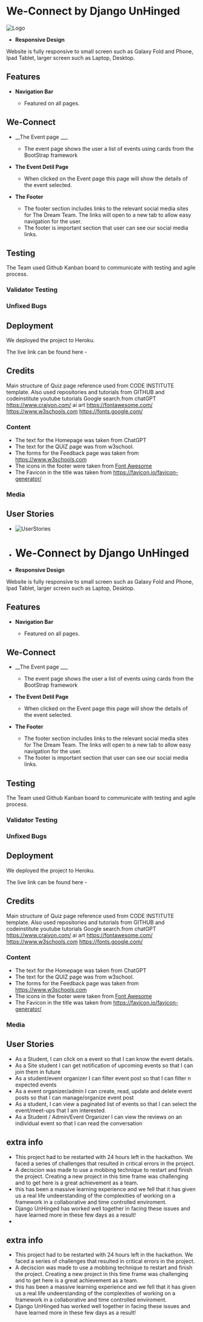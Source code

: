 # We-Connect by Django UnHinged

![Logo](static/images/logo.png)


- __Responsive Design__

 Website is fully responsive to small screen such as Galaxy Fold and Phone, Ipad Tablet, larger screen such as Laptop, Desktop.




## Features

- __Navigation Bar__

  - Featured on all pages. 

## We-Connect

- __The Event page ___

  - The event page shows the user a list of events using cards from the BootStrap framework 

- __The Event Detil Page__

  - When clicked on the Event page this page will show the details of the event selected.

- __The Footer__ 

  - The footer section includes links to the relevant social media sites for The Dream Team. The links will open to a new tab to allow easy navigation for the user. 
  - The footer is important section that user can see our social media links.

## Testing 

The Team used Github Kanban board to communicate with testing and agile process.

### Validator Testing 

### Unfixed Bugs

## Deployment

We deployed the project to Heroku.
 

The live link can be found here -

## Credits 

Main structure of Quiz page reference used from CODE INSTITUTE template. Also used repositories and tutorials from GITHUB and codeinstitute
youtube tutorials
Google search.from 
chatGPT
https://www.craiyon.com/   ai art
https://fontawesome.com/
https://www.w3schools.com
https://fonts.google.com/


### Content 

- The text for the Homepage was taken from ChatGPT
- The text for the QUIZ page was from w3school.
- The forms for the Feedback page was taken from https://www.w3schools.com
- The icons in the footer were taken from [Font Awesome](https://fontawesome.com/)
- The Favicon in the title was taken from https://favicon.io/favicon-generator/

### Media

## User Stories

- ![UserStories](image.png)
- # We-Connect by Django UnHinged

- __Responsive Design__

 Website is fully responsive to small screen such as Galaxy Fold and Phone, Ipad Tablet, larger screen such as Laptop, Desktop.




## Features

- __Navigation Bar__

  - Featured on all pages. 

## We-Connect

- __The Event page ___

  - The event page shows the user a list of events using cards from the BootStrap framework 

- __The Event Detil Page__

  - When clicked on the Event page this page will show the details of the event selected.

- __The Footer__ 

  - The footer section includes links to the relevant social media sites for The Dream Team. The links will open to a new tab to allow easy navigation for the user. 
  - The footer is important section that user can see our social media links.

## Testing 

The Team used Github Kanban board to communicate with testing and agile process.

### Validator Testing 

### Unfixed Bugs

## Deployment

We deployed the project to Heroku.
 

The live link can be found here -

## Credits 

Main structure of Quiz page reference used from CODE INSTITUTE template. Also used repositories and tutorials from GITHUB and codeinstitute
youtube tutorials
Google search.from 
chatGPT
https://www.craiyon.com/   ai art
https://fontawesome.com/
https://www.w3schools.com
https://fonts.google.com/


### Content 

- The text for the Homepage was taken from ChatGPT
- The text for the QUIZ page was from w3school.
- The forms for the Feedback page was taken from https://www.w3schools.com
- The icons in the footer were taken from [Font Awesome](https://fontawesome.com/)
- The Favicon in the title was taken from https://favicon.io/favicon-generator/

### Media

## User Stories

- As a Student, I can click on a event so that I can know the event details.
- As a Site student I can get notification of upcoming events so that I can join them in future
- As a student/event organizer I can filter event post so that I can filter n expected events
- As a event organizer/admin I can create, read, update and delete event posts so that I can manage/organize event post
- As a student, I can view a paginated list of events so that I can select the event/meet-ups that I am interested.
- As a Student / Admin/Event Organizer I can view the reviews on an individual event so that I can read the conversation

## extra info
- This project had to be restarted with 24 hours left in the hackathon. We faced a series of challenges that resulted in critical errors in the project.
- A deciscion was made to use a mobbing technique to restart and finish the project.  Creating a new project in this time frame was challenging and to get here is a great achievement as a team. 
- this has been a massive learning experience and we fell that it has given us a real life undeerstanding of the complexities of working on a framework in a collaborative and time controlled enviroment.
- Django UnHinged has worked well together in facing these issues and have learned more in these few days as a result! 
- 

## extra info
- This project had to be restarted with 24 hours left in the hackathon. We faced a series of challenges that resulted in critical errors in the project.
- A deciscion was made to use a mobbing technique to restart and finish the project.  Creating a new project in this time frame was challenging and to get here is a great achievement as a team. 
- this has been a massive learning experience and we fell that it has given us a real life undeerstanding of the complexities of working on a framework in a collaborative and time controlled enviroment.
- Django UnHinged has worked well together in facing these issues and have learned more in these few days as a result! 
